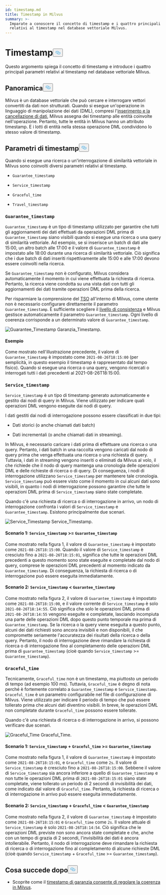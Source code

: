 ```yaml
---
id: timestamp.md
title: Timestamp in Milvus
summary: >-
  Imparate a conoscere il concetto di timestamp e i quattro principali parametri
  relativi al timestamp nel database vettoriale Milvus.
---
```

<h1 id="Timestamp" class="common-anchor-header">Timestamp<button data-href="#Timestamp" class="anchor-icon" translate="no">
      <svg translate="no"
        aria-hidden="true"
        focusable="false"
        height="20"
        version="1.1"
        viewBox="0 0 16 16"
        width="16"
      >
        <path
          fill="#0092E4"
          fill-rule="evenodd"
          d="M4 9h1v1H4c-1.5 0-3-1.69-3-3.5S2.55 3 4 3h4c1.45 0 3 1.69 3 3.5 0 1.41-.91 2.72-2 3.25V8.59c.58-.45 1-1.27 1-2.09C10 5.22 8.98 4 8 4H4c-.98 0-2 1.22-2 2.5S3 9 4 9zm9-3h-1v1h1c1 0 2 1.22 2 2.5S13.98 12 13 12H9c-.98 0-2-1.22-2-2.5 0-.83.42-1.64 1-2.09V6.25c-1.09.53-2 1.84-2 3.25C6 11.31 7.55 13 9 13h4c1.45 0 3-1.69 3-3.5S14.5 6 13 6z"
        ></path>
      </svg>
    </button></h1><p>Questo argomento spiega il concetto di timestamp e introduce i quattro principali parametri relativi al timestamp nel database vettoriale Milvus.</p>
<h2 id="Overview" class="common-anchor-header">Panoramica<button data-href="#Overview" class="anchor-icon" translate="no">
      <svg translate="no"
        aria-hidden="true"
        focusable="false"
        height="20"
        version="1.1"
        viewBox="0 0 16 16"
        width="16"
      >
        <path
          fill="#0092E4"
          fill-rule="evenodd"
          d="M4 9h1v1H4c-1.5 0-3-1.69-3-3.5S2.55 3 4 3h4c1.45 0 3 1.69 3 3.5 0 1.41-.91 2.72-2 3.25V8.59c.58-.45 1-1.27 1-2.09C10 5.22 8.98 4 8 4H4c-.98 0-2 1.22-2 2.5S3 9 4 9zm9-3h-1v1h1c1 0 2 1.22 2 2.5S13.98 12 13 12H9c-.98 0-2-1.22-2-2.5 0-.83.42-1.64 1-2.09V6.25c-1.09.53-2 1.84-2 3.25C6 11.31 7.55 13 9 13h4c1.45 0 3-1.69 3-3.5S14.5 6 13 6z"
        ></path>
      </svg>
    </button></h2><p>Milvus è un database vettoriale che può cercare e interrogare vettori convertiti da dati non strutturati. Quando si esegue un'operazione in linguaggio di manipolazione dei dati (DML), compresi l'<a href="https://milvus.io/docs/v2.1.x/data_processing.md">inserimento e la cancellazione di dati</a>, Milvus assegna dei timestamp alle entità coinvolte nell'operazione. Pertanto, tutte le entità in Milvus hanno un attributo timestamp. E i lotti di entità nella stessa operazione DML condividono lo stesso valore di timestamp.</p>
<h2 id="Timestamp-parameters" class="common-anchor-header">Parametri di timestamp<button data-href="#Timestamp-parameters" class="anchor-icon" translate="no">
      <svg translate="no"
        aria-hidden="true"
        focusable="false"
        height="20"
        version="1.1"
        viewBox="0 0 16 16"
        width="16"
      >
        <path
          fill="#0092E4"
          fill-rule="evenodd"
          d="M4 9h1v1H4c-1.5 0-3-1.69-3-3.5S2.55 3 4 3h4c1.45 0 3 1.69 3 3.5 0 1.41-.91 2.72-2 3.25V8.59c.58-.45 1-1.27 1-2.09C10 5.22 8.98 4 8 4H4c-.98 0-2 1.22-2 2.5S3 9 4 9zm9-3h-1v1h1c1 0 2 1.22 2 2.5S13.98 12 13 12H9c-.98 0-2-1.22-2-2.5 0-.83.42-1.64 1-2.09V6.25c-1.09.53-2 1.84-2 3.25C6 11.31 7.55 13 9 13h4c1.45 0 3-1.69 3-3.5S14.5 6 13 6z"
        ></path>
      </svg>
    </button></h2><p>Quando si esegue una ricerca o un'interrogazione di similarità vettoriale in Milvus sono coinvolti diversi parametri relativi al timestamp.</p>
<ul>
<li><p><code translate="no">Guarantee_timestamp</code></p></li>
<li><p><code translate="no">Service_timestamp</code></p></li>
<li><p><code translate="no">Graceful_time</code></p></li>
<li><p><code translate="no">Travel_timestamp</code></p></li>
</ul>
<h3 id="Guaranteetimestamp" class="common-anchor-header"><code translate="no">Guarantee_timestamp</code></h3><p><code translate="no">Guarantee_timestamp</code> è un tipo di timestamp utilizzato per garantire che tutti gli aggiornamenti dei dati effettuati da operazioni DML prima di <code translate="no">Guarantee_timestamp</code> siano visibili quando si esegue una ricerca o una query di similarità vettoriale. Ad esempio, se si inserisce un batch di dati alle 15:00, un altro batch alle 17:00 e il valore di <code translate="no">Guarantee_timestamp</code> è impostato alle 18:00 durante una ricerca di similarità vettoriale. Ciò significa che i due batch di dati inseriti rispettivamente alle 15:00 e alle 17:00 devono essere coinvolti nella ricerca.</p>
<p>Se <code translate="no">Guarantee_timestamp</code> non è configurato, Milvus considera automaticamente il momento in cui viene effettuata la richiesta di ricerca. Pertanto, la ricerca viene condotta su una vista dati con tutti gli aggiornamenti dei dati tramite operazioni DML prima della ricerca.</p>
<p>Per risparmiare la comprensione del <a href="https://github.com/milvus-io/milvus/blob/master/docs/design_docs/20211214-milvus_hybrid_ts.md">TSO</a> all'interno di Milvus, come utente non è necessario configurare direttamente il parametro <code translate="no">Guarantee_timestamp</code>. È sufficiente scegliere il <a href="https://milvus.io/docs/v2.1.x/consistency.md">livello di consistenza</a> e Milvus gestisce automaticamente il parametro <code translate="no">Guarantee_timestamp</code>. Ogni livello di coerenza corrisponde a un determinato valore di <code translate="no">Guarantee_timestamp</code>.</p>
<p>
  
   <span class="img-wrapper"> <img translate="no" src="/docs/v2.4.x/assets/Guarantee_Timestamp.png" alt="Guarantee_Timestamp" class="doc-image" id="guarantee_timestamp" />
   </span> <span class="img-wrapper"> <span>Garanzia_Timestamp</span>. </span></p>
<h4 id="Example" class="common-anchor-header">Esempio</h4><p>Come mostrato nell'illustrazione precedente, il valore di <code translate="no">Guarantee_timestamp</code> è impostato come <code translate="no">2021-08-26T18:15:00</code> (per semplicità, in questo esempio il timestamp è rappresentato dal tempo fisico). Quando si esegue una ricerca o una query, vengono ricercati o interrogati tutti i dati precedenti al 2021-08-26T18:15:00.</p>
<h3 id="Servicetimestamp" class="common-anchor-header"><code translate="no">Service_timestamp</code></h3><p><code translate="no">Service_timestamp</code> è un tipo di timestamp generato automaticamente e gestito dai nodi di query in Milvus. Viene utilizzato per indicare quali operazioni DML vengono eseguite dai nodi di query.</p>
<p>I dati gestiti dai nodi di interrogazione possono essere classificati in due tipi:</p>
<ul>
<li><p>Dati storici (o anche chiamati dati batch)</p></li>
<li><p>Dati incrementali (o anche chiamati dati in streaming).</p></li>
</ul>
<p>In Milvus, è necessario caricare i dati prima di effettuare una ricerca o una query. Pertanto, i dati batch in una raccolta vengono caricati dal nodo di query prima che venga effettuata una ricerca o una richiesta di query. Tuttavia, i dati in streaming vengono inseriti o eliminati da Milvus al volo, il che richiede che il nodo di query mantenga una cronologia delle operazioni DML e delle richieste di ricerca o di query. Di conseguenza, i nodi di interrogazione utilizzano <code translate="no">Service_timestamp</code> per mantenere tale cronologia. <code translate="no">Service_timestamp</code> può essere visto come il momento in cui alcuni dati sono visibili, in quanto i nodi di interrogazione possono garantire che tutte le operazioni DML prima di <code translate="no">Service_timestamp</code> siano state completate.</p>
<p>Quando c'è una richiesta di ricerca o di interrogazione in arrivo, un nodo di interrogazione confronta i valori di <code translate="no">Service_timestamp</code> e <code translate="no">Guarantee_timestamp</code>. Esistono principalmente due scenari.</p>
<p>
  
   <span class="img-wrapper"> <img translate="no" src="/docs/v2.4.x/assets/Service_Timestamp.png" alt="Service_Timestamp" class="doc-image" id="service_timestamp" />
   </span> <span class="img-wrapper"> <span>Service_Timestamp</span>. </span></p>
<h4 id="Scenario-1-Servicetimestamp--Guaranteetimestamp" class="common-anchor-header">Scenario 1: <code translate="no">Service_timestamp</code> &gt;= <code translate="no">Guarantee_timestamp</code></h4><p>Come mostrato nella figura 1, il valore di <code translate="no">Guarantee_timestamp</code> è impostato come <code translate="no">2021-08-26T18:15:00</code>. Quando il valore di <code translate="no">Service_timestamp</code> è cresciuto fino a <code translate="no">2021-08-26T18:15:01</code>, significa che tutte le operazioni DML precedenti a questo momento sono state eseguite e completate dal nodo di query, comprese le operazioni DML precedenti al momento indicato da <code translate="no">Guarantee_timestamp</code>. Di conseguenza, la richiesta di ricerca o di interrogazione può essere eseguita immediatamente.</p>
<h4 id="Scenario-2-Servicetimestamp--Guaranteetimestamp" class="common-anchor-header">Scenario 2: <code translate="no">Service_timestamp</code> &lt; <code translate="no">Guarantee_timestamp</code></h4><p>Come mostrato nella figura 2, il valore di <code translate="no">Guarantee_timestamp</code> è impostato come <code translate="no">2021-08-26T18:15:00</code>, e il valore corrente di <code translate="no">Service_timestamp</code> è solo <code translate="no">2021-08-26T18:14:55</code>. Ciò significa che solo le operazioni DML prima di <code translate="no">2021-08-26T18:14:55</code> vengono eseguite e completate, lasciando incompiuta una parte delle operazioni DML dopo questo punto temporale ma prima di <code translate="no">Guarantee_timestamp</code>. Se la ricerca o la query viene eseguita a questo punto, alcuni dei dati richiesti sono ancora invisibili e non disponibili, il che compromette seriamente l'accuratezza dei risultati della ricerca o della query. Pertanto, il nodo di interrogazione deve rimandare la richiesta di ricerca o di interrogazione fino al completamento delle operazioni DML prima di <code translate="no">guarantee_timestamp</code> (cioè quando <code translate="no">Service_timestamp</code> &gt;= <code translate="no">Guarantee_timestamp</code>).</p>
<h3 id="Gracefultime" class="common-anchor-header"><code translate="no">Graceful_time</code></h3><p>Tecnicamente, <code translate="no">Graceful_time</code> non è un timestamp, ma piuttosto un periodo di tempo (ad esempio 100 ms). Tuttavia, <code translate="no">Graceful_time</code> è degno di nota perché è fortemente correlato a <code translate="no">Guarantee_timestamp</code> e <code translate="no">Service_timestamp</code>. <code translate="no">Graceful_time</code> è un parametro configurabile nel file di configurazione di Milvus. Viene utilizzato per indicare il periodo di tempo che può essere tollerato prima che alcuni dati diventino visibili. In breve, le operazioni DML non completate durante <code translate="no">Graceful_time</code> possono essere tollerate.</p>
<p>Quando c'è una richiesta di ricerca o di interrogazione in arrivo, si possono verificare due scenari.</p>
<p>
  
   <span class="img-wrapper"> <img translate="no" src="/docs/v2.4.x/assets/Graceful_Time.png" alt="Graceful_Time" class="doc-image" id="graceful_time" />
   </span> <span class="img-wrapper"> <span>Graceful_Time</span>. </span></p>
<h4 id="Scenario-1-Servicetimestamp--+--Gracefultime--Guaranteetimestamp" class="common-anchor-header">Scenario 1: <code translate="no">Service_timestamp</code> + <code translate="no">Graceful_time</code> &gt;= <code translate="no">Guarantee_timestamp</code></h4><p>Come mostrato nella figura 1, il valore di <code translate="no">Guarantee_timestamp</code> è impostato come <code translate="no">2021-08-26T18:15:01</code>, e <code translate="no">Graceful_time</code> come <code translate="no">2s</code>. Il valore di <code translate="no">Service_timestamp</code> è cresciuto fino a <code translate="no">2021-08-26T18:15:00</code>. Sebbene il valore di <code translate="no">Service_timestamp</code> sia ancora inferiore a quello di <code translate="no">Guarantee_timestamp</code> e non tutte le operazioni DML prima di <code translate="no">2021-08-26T18:15:01</code> siano state completate, viene tollerato un periodo di 2 secondi di invisibilità dei dati, come indicato dal valore di <code translate="no">Graceful_time</code>. Pertanto, la richiesta di ricerca o di interrogazione in arrivo può essere eseguita immediatamente.</p>
<h4 id="Scenario-2-Servicetimestamp--+--Gracefultime--Guaranteetimestamp" class="common-anchor-header">Scenario 2: <code translate="no">Service_timestamp</code> + <code translate="no">Graceful_time</code> &lt; <code translate="no">Guarantee_timestamp</code></h4><p>Come mostrato nella figura 2, il valore di <code translate="no">Guarantee_timestamp</code> è impostato come <code translate="no">2021-08-26T18:15:01</code> e <code translate="no">Graceful_time</code> come <code translate="no">2s</code>. Il valore attuale di <code translate="no">Service_timestamp</code> è solo <code translate="no">2021-08-26T18:14:54</code>. Ciò significa che le operazioni DML previste non sono ancora state completate e che, anche con un tempo di grazia di 2 secondi, l'invisibilità dei dati è ancora intollerabile. Pertanto, il nodo di interrogazione deve rimandare la richiesta di ricerca o di interrogazione fino al completamento di alcune richieste DML (cioè quando <code translate="no">Service_timestamp</code> + <code translate="no">Graceful_time</code> &gt;= <code translate="no">Guarantee_timestamp</code>).</p>
<h2 id="Whats-next" class="common-anchor-header">Cosa succede dopo<button data-href="#Whats-next" class="anchor-icon" translate="no">
      <svg translate="no"
        aria-hidden="true"
        focusable="false"
        height="20"
        version="1.1"
        viewBox="0 0 16 16"
        width="16"
      >
        <path
          fill="#0092E4"
          fill-rule="evenodd"
          d="M4 9h1v1H4c-1.5 0-3-1.69-3-3.5S2.55 3 4 3h4c1.45 0 3 1.69 3 3.5 0 1.41-.91 2.72-2 3.25V8.59c.58-.45 1-1.27 1-2.09C10 5.22 8.98 4 8 4H4c-.98 0-2 1.22-2 2.5S3 9 4 9zm9-3h-1v1h1c1 0 2 1.22 2 2.5S13.98 12 13 12H9c-.98 0-2-1.22-2-2.5 0-.83.42-1.64 1-2.09V6.25c-1.09.53-2 1.84-2 3.25C6 11.31 7.55 13 9 13h4c1.45 0 3-1.69 3-3.5S14.5 6 13 6z"
        ></path>
      </svg>
    </button></h2><ul>
<li>Scoprite come il <a href="/docs/it/consistency.md">timestamp di garanzia consente di regolare la coerenza in Milvus</a>.</li>
</ul>
